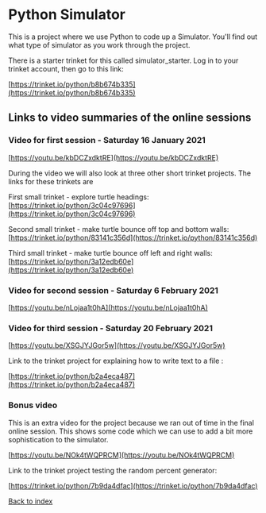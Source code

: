 # Python Simulator

This is a project where we use Python  to code up a Simulator. You'll find out what type of simulator as you work through the project.

There is a starter trinket for this called simulator_starter. Log in to your trinket account, then go to this link:

[https://trinket.io/python/b8b674b335](https://trinket.io/python/b8b674b335)

## Links to video summaries of the online sessions

### Video for first session - Saturday 16 January 2021

[https://youtu.be/kbDCZxdktRE](https://youtu.be/kbDCZxdktRE)

During the video we will also look at three other short trinket projects. The links for these trinkets are

First small trinket - explore turtle headings: 
[https://trinket.io/python/3c04c97696](https://trinket.io/python/3c04c97696)

Second small trinket - make turtle bounce off top and bottom walls: 
[https://trinket.io/python/83141c356d](https://trinket.io/python/83141c356d)

Third small trinket - make turtle bounce off left and right walls: 
[https://trinket.io/python/3a12edb60e](https://trinket.io/python/3a12edb60e)

### Video for second session - Saturday 6 February 2021

[https://youtu.be/nLojaa1t0hA](https://youtu.be/nLojaa1t0hA)

### Video for third session - Saturday 20 February 2021

[https://youtu.be/XSGJYJGor5w](https://youtu.be/XSGJYJGor5w)

Link to the trinket project for explaining how to write text to a file :

[https://trinket.io/python/b2a4eca487​](https://trinket.io/python/b2a4eca487​)

### Bonus video

This is an extra video for the project because we ran out of time in the final online session. This shows some code which we can use to add a bit more sophistication to the simulator.

[https://youtu.be/NOk4tWQPRCM](https://youtu.be/NOk4tWQPRCM)

Link to the trinket project testing the random percent generator:

[https://trinket.io/python/7b9da4dfac](https://trinket.io/python/7b9da4dfac)

[Back to index](README.md)
